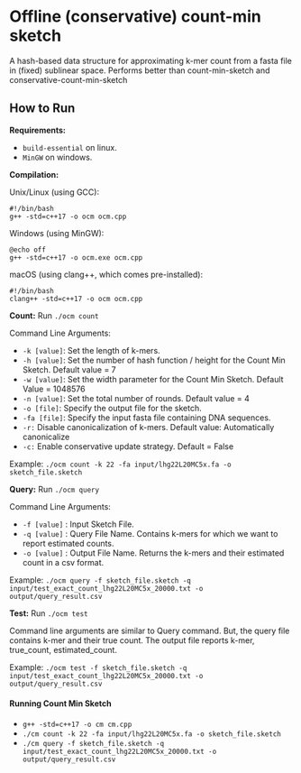 # Offline (conservative) count-min sketch

A hash-based data structure for approximating k-mer count from a fasta file in (fixed) sublinear space. 
Performs better than count-min-sketch and conservative-count-min-sketch

## How to Run 
**Requirements:** 
- `build-essential` on linux. 
- `MinGW` on windows. 


**Compilation:**

Unix/Linux (using GCC):
```
#!/bin/bash
g++ -std=c++17 -o ocm ocm.cpp
```

Windows (using MinGW):
```
@echo off
g++ -std=c++17 -o ocm.exe ocm.cpp
```

macOS (using clang++, which comes pre-installed):
```
#!/bin/bash
clang++ -std=c++17 -o ocm ocm.cpp
```

**Count:**
Run `./ocm count`

Command Line Arguments: 

- `-k [value]`: Set the length of k-mers.
- `-h [value]`: Set the number of hash function / height for the Count Min Sketch. Default value = 7
- `-w [value]`: Set the width parameter for the Count Min Sketch. Default Value = 1048576
- `-n [value]`: Set the total number of rounds. Default value = 4
- `-o [file]`: Specify the output file for the sketch.
- `-fa [file]`: Specify the input fasta file containing DNA sequences.
- `-r:` Disable canonicalization of k-mers. Default value: Automatically canonicalize
- `-c:` Enable conservative update strategy. Default = False

Example: `./ocm count -k 22 -fa input/lhg22L20MC5x.fa -o sketch_file.sketch`

**Query:**
Run `./ocm query`

Command Line Arguments: 
- `-f [value]` : Input Sketch File. 
- `-q [value]` : Query File Name. Contains k-mers for which we want to report estimated counts. 
- `-o [value]` : Output File Name. Returns the k-mers and their estimated count in a csv format. 

Example: `./ocm query -f sketch_file.sketch -q input/test_exact_count_lhg22L20MC5x_20000.txt -o output/query_result.csv`

**Test:**
Run `./ocm test `

Command line arguments are similar to Query command. But, the query file contains k-mer and their true count. The output file reports k-mer, true_count, estimated_count.

Example: `./ocm test -f sketch_file.sketch -q input/test_exact_count_lhg22L20MC5x_20000.txt -o output/query_result.csv`


#### Running Count Min Sketch

- `g++ -std=c++17 -o cm cm.cpp`
- `./cm count -k 22 -fa input/lhg22L20MC5x.fa -o sketch_file.sketch`
- `./cm query -f sketch_file.sketch -q input/test_exact_count_lhg22L20MC5x_20000.txt -o output/query_result.csv`